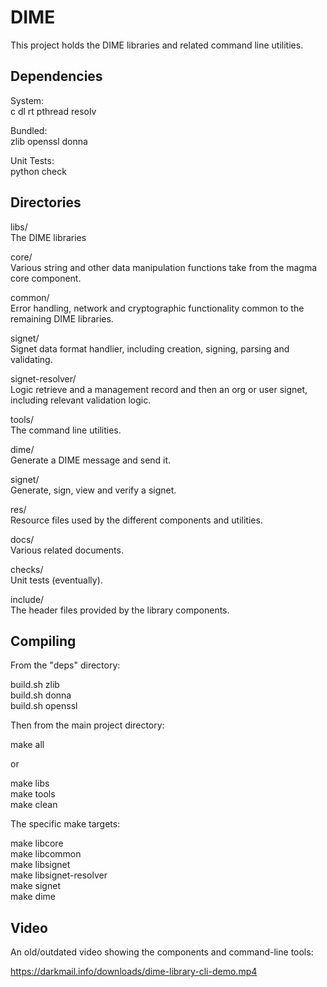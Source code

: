 DIME
=========
This project holds the DIME libraries and related command line utilities.

Dependencies
---------

System:  
c dl rt pthread resolv

Bundled:  
zlib openssl donna

Unit Tests:  
python check 

Directories
---------

libs/  
  The DIME libraries
  
  core/  
    Various string and other data manipulation functions take from the magma core component.
    
  common/  
    Error handling, network and cryptographic functionality common to the remaining DIME libraries. 
    
  signet/  
    Signet data format handlier, including creation, signing, parsing and validating. 
    
  signet-resolver/  
    Logic retrieve and a management record and then an org or user signet, including relevant validation logic.
    
tools/  
  The command line utilities.
  
  dime/  
    Generate a DIME message and send it.
    
  signet/  
    Generate, sign, view and verify a signet.
    
res/  
  Resource files used by the different components and utilities. 

docs/  
  Various related documents.
  
checks/  
  Unit tests (eventually).
  
include/  
  The header files provided by the library components. 
    
Compiling
---------

From the "deps" directory:  

build.sh zlib  
build.sh donna  
build.sh openssl  

Then from the main project directory:  

make all  

or  

make libs  
make tools  
make clean  

The specific make targets:  

make libcore  
make libcommon  
make libsignet  
make libsignet-resolver  
make signet  
make dime  

Video
---------

An old/outdated video showing the components and command-line tools:  

https://darkmail.info/downloads/dime-library-cli-demo.mp4


